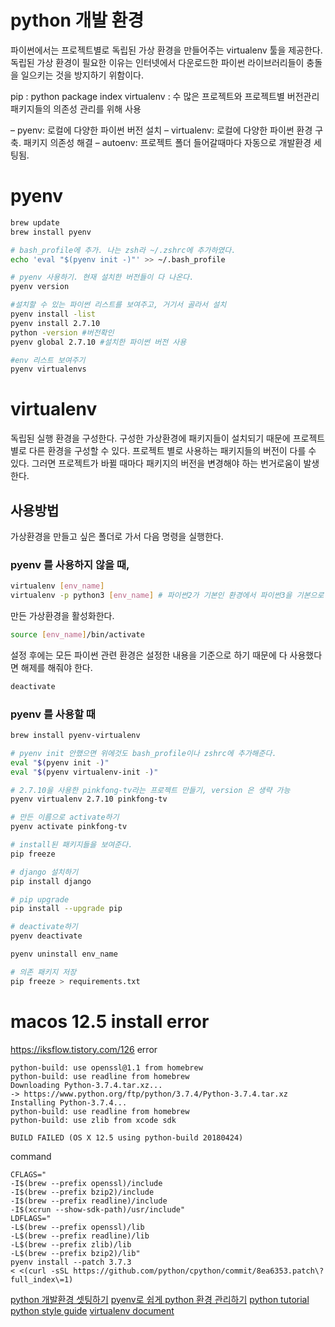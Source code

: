 # python 개발 환경
파이썬에서는 프로젝트별로 독립된 가상 환경을 만들어주는 virtualenv 툴을 제공한다.
독립된 가상 환경이 필요한 이유는 인터넷에서 다운로드한 파이썬 라이브러리들이 충돌을 일으키는 것을 방지하기 위함이다.

pip : python package index
virtualenv : 수 많은 프로젝트와 프로젝트별 버전관리 패키지들의 의존성 관리를 위해 사용

– pyenv: 로컬에 다양한 파이썬 버전 설치
– virtualenv: 로컬에 다양한 파이썬 환경 구축. 패키지 의존성 해결
– autoenv: 프로젝트 폴더 들어갈때마다 자동으로 개발환경 세팅됨.

# pyenv
```sh
brew update
brew install pyenv

# bash_profile에 추가. 나는 zsh라 ~/.zshrc에 추가하였다.
echo 'eval "$(pyenv init -)"' >> ~/.bash_profile  

# pyenv 사용하기. 현재 설치한 버전들이 다 나온다.
pyenv version

#설치할 수 있는 파이썬 리스트를 보여주고, 거기서 골라서 설치
pyenv install -list
pyenv install 2.7.10
python -version #버전확인
pyenv global 2.7.10 #설치한 파이썬 버전 사용

#env 리스트 보여주기
pyenv virtualenvs
```


# virtualenv
독립된 실행 환경을 구성한다.
구성한 가상환경에 패키지들이 설치되기 때문에 프로젝트 별로 다른 환경을 구성할 수 있다.
프로젝트 별로 사용하는 패키지들의 버전이 다를 수 있다. 그러면 프로젝트가 바뀔 때마다 패키지의 버전을 변경해야 하는 번거로움이 발생한다.

## 사용방법
가상환경을 만들고 싶은 폴더로 가서 다음 명령을 실행한다.

### pyenv 를 사용하지 않을 때,
```sh
virtualenv [env_name]
virtualenv -p python3 [env_name] # 파이썬2가 기본인 환경에서 파이썬3을 기본으로 하는 환경을 만들고 싶은 경우
```
만든 가상환경을 활성화한다.
```sh
source [env_name]/bin/activate
```
설정 후에는 모든 파이썬 관련 환경은 설정한 내용을 기준으로 하기 때문에
다 사용했다면 해제를 해줘야 한다.
```sh
deactivate
```

### pyenv 를 사용할 때
```sh
brew install pyenv-virtualenv

# pyenv init 안했으면 위에것도 bash_profile이나 zshrc에 추가해준다.
eval "$(pyenv init -)"
eval "$(pyenv virtualenv-init -)"

# 2.7.10을 사용한 pinkfong-tv라는 프로젝트 만들기, version 은 생략 가능
pyenv virtualenv 2.7.10 pinkfong-tv

# 만든 이름으로 activate하기
pyenv activate pinkfong-tv

# install된 패키지들을 보여준다.
pip freeze

# django 설치하기
pip install django

# pip upgrade
pip install --upgrade pip

# deactivate하기
pyenv deactivate

pyenv uninstall env_name

# 의존 패키지 저장
pip freeze > requirements.txt
```


# macos 12.5 install error
https://iksflow.tistory.com/126
error
```
python-build: use openssl@1.1 from homebrew
python-build: use readline from homebrew
Downloading Python-3.7.4.tar.xz...
-> https://www.python.org/ftp/python/3.7.4/Python-3.7.4.tar.xz
Installing Python-3.7.4...
python-build: use readline from homebrew
python-build: use zlib from xcode sdk

BUILD FAILED (OS X 12.5 using python-build 20180424)
```
command
```
CFLAGS="
-I$(brew --prefix openssl)/include 
-I$(brew --prefix bzip2)/include 
-I$(brew --prefix readline)/include 
-I$(xcrun --show-sdk-path)/usr/include" 
LDFLAGS="
-L$(brew --prefix openssl)/lib 
-L$(brew --prefix readline)/lib 
-L$(brew --prefix zlib)/lib 
-L$(brew --prefix bzip2)/lib" 
pyenv install --patch 3.7.3 
< <(curl -sSL https://github.com/python/cpython/commit/8ea6353.patch\?full_index\=1)
```


[python 개발환경 셋팅하기](https://milooy.wordpress.com/2015/07/31/python-set-environments/)
[pyenv로 쉽게 python 환경 관리하기](https://cookieshake.github.io/posts/pyenv로-쉽게-python-환경-관리하기)
[python tutorial](https://www.learnpython.org/)
[python style guide](https://www.python.org/dev/peps/pep-0008/)
[virtualenv document](https://virtualenv.pypa.io/en/stable/)

